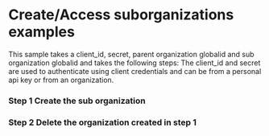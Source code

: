 # Create/Access suborganizations examples

This sample takes a client_id, secret, parent organization globalid and sub organization globalid and takes the following steps:
The client_id and secret are used to authenticate using client credentials and can be from a personal api key or from an organization.


### Step 1 Create the sub organization

### Step 2 Delete the organization created in step 1
